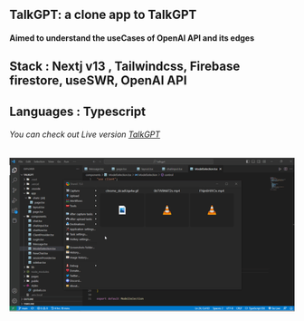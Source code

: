   ## TalkGPT: a clone app to TalkGPT
#### Aimed to understand the useCases of OpenAI API and its edges
## Stack : Nextj v13 , Tailwindcss, Firebase firestore, useSWR, OpenAI API
## Languages : Typescript
###### You can check out Live version [TalkGPT](https://talkgptee.vercel.app)
![alt text](https://github.com/sideeq12/talkGPT/blob/main/minetalk.gif "Design Gif")
